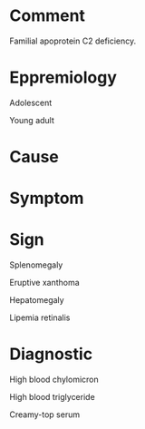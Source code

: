 # Comment

Familial apoprotein C2 deficiency.

# Eppremiology

Adolescent

Young adult

# Cause

# Symptom

# Sign

Splenomegaly

Eruptive xanthoma

Hepatomegaly

Lipemia retinalis

# Diagnostic

High blood chylomicron

High blood triglyceride

Creamy-top serum
